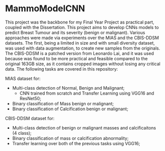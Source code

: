 # MammoModelCNN

This project was the backbone for my Final Year Project as practical part, coupled with the Dissertation. This project aims to develop CNNs models to predict Breast Tumour and its severity (benign or malignant). Various approaches were made via experiments over the MIAS and the CBIS-DDSM datasets. The first, being a limited in size and with small diversity dataset, was used with data augmentation, to create new samples from the originals. The CBIS-DDSM is a patched version from Leonardo Lai, and it was used because was found to be more practical and feasible compared to the original 163GB size, as it contains cropped images without losing any critical data.
The following tasks are covered in this repository:

MIAS dataset for:
  - Multi-class detection of Normal, Benign and Malignant;
    - CNN trained from scratch and Transfer Learning using VGG16 and ResNet50;
  - Binary classification of Mass benign or malignant;
  - Binary classification of Calcification benign or malignant;
  
CBIS-DDSM dataset for:
  - Multi-class detection of benign or malignant masses and calcificaitons (4 class);
  - Binary classification of mass or calcification abnormality;
  - Transfer learning over both of the previous tasks using VGG16;
 
 
